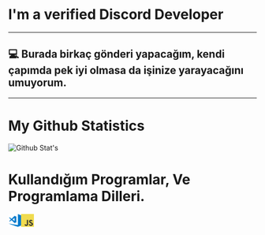 # I'm a verified **Discord Developer**
-------------------
## 💻 Burada birkaç gönderi yapacağım, kendi çapımda pek iyi olmasa da işinize yarayacağını umuyorum.
-------------------
# My Github Statistics
![Github Stat's](https://github-readme-stats.vercel.app/api?username=aroxxxx&show_icons=true&hide_title=true&theme=blueberry&text_color=00FFFF&bg_color=1e2124)

# Kullandığım Programlar, Ve Programlama Dilleri.

<img align="left" alt="Visual Studio Code" width="26px" src="https://raw.githubusercontent.com/github/explore/80688e429a7d4ef2fca1e82350fe8e3517d3494d/topics/visual-studio-code/visual-studio-code.png" />

<img align="left" alt="JavaScript" width="26px" src="https://raw.githubusercontent.com/github/explore/80688e429a7d4ef2fca1e82350fe8e3517d3494d/topics/javascript/javascript.png" />

